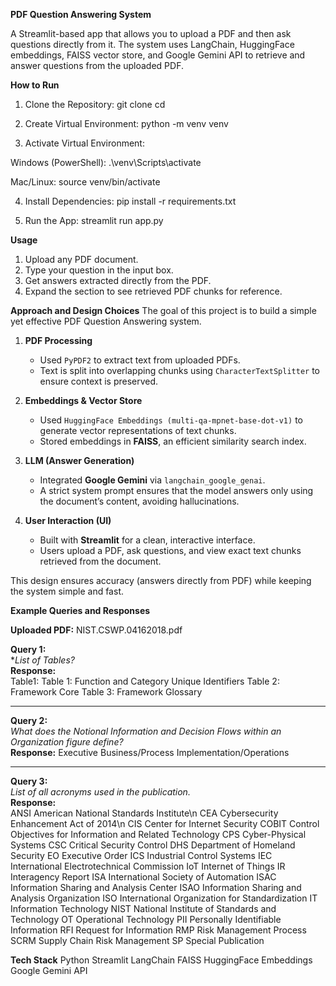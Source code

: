 **PDF Question Answering System**

A Streamlit-based app that allows you to upload a PDF and then ask questions directly from it.
The system uses LangChain, HuggingFace embeddings, FAISS vector store, and Google Gemini API to retrieve and answer questions from the uploaded PDF.

**How to Run**
1. Clone the Repository:
git clone <your-repo-link>
cd <your-repo-folder>

2. Create Virtual Environment:
python -m venv venv

3. Activate Virtual Environment:

Windows (PowerShell):
.\venv\Scripts\activate

Mac/Linux:
source venv/bin/activate

4. Install Dependencies:
pip install -r requirements.txt

5. Run the App:
streamlit run app.py

**Usage**
1. Upload any PDF document.
2. Type your question in the input box.
3. Get answers extracted directly from the PDF.
4. Expand the section to see retrieved PDF chunks for reference.


**Approach and Design Choices**
The goal of this project is to build a simple yet effective PDF Question Answering system.

1. **PDF Processing**  
   - Used `PyPDF2` to extract text from uploaded PDFs.  
   - Text is split into overlapping chunks using `CharacterTextSplitter` to ensure context is preserved.

2. **Embeddings & Vector Store**  
   - Used `HuggingFace Embeddings (multi-qa-mpnet-base-dot-v1)` to generate vector representations of text chunks.  
   - Stored embeddings in **FAISS**, an efficient similarity search index.

3. **LLM (Answer Generation)**  
   - Integrated **Google Gemini** via `langchain_google_genai`.  
   - A strict system prompt ensures that the model answers only using the document’s content, avoiding hallucinations.

4. **User Interaction (UI)**  
   - Built with **Streamlit** for a clean, interactive interface.  
   - Users upload a PDF, ask questions, and view exact text chunks retrieved from the document.  

This design ensures accuracy (answers directly from PDF) while keeping the system simple and fast.


**Example Queries and Responses**

**Uploaded PDF:** NIST.CSWP.04162018.pdf

**Query 1:**  
**List of Tables?*  
**Response:**  
Table1: Table 1: Function and Category Unique Identifiers
Table 2: Framework Core
Table 3: Framework Glossary

---

**Query 2:**  
*What does the Notional Information and Decision Flows within an Organization figure define?*  
**Response:**
Executive
Business/Process
Implementation/Operations

---

**Query 3:**  
*List of all acronyms used in the publication.*  
**Response:**  
ANSI        American National Standards Institute\n
CEA         Cybersecurity Enhancement Act of 2014\n
CIS         Center for Internet Security 
COBIT       Control Objectives for Information and Related Technology 
CPS         Cyber-Physical Systems 
CSC         Critical Security Control 
DHS         Department of Homeland Security 
EO          Executive Order 
ICS         Industrial Control Systems 
IEC         International Electrotechnical Commission 
IoT         Internet of Things 
IR          Interagency Report 
ISA         International Society of Automation 
ISAC        Information Sharing and Analysis Center 
ISAO        Information Sharing and Analysis Organization 
ISO         International Organization for Standardization 
IT          Information Technology 
NIST        National Institute of Standards and Technology 
OT          Operational Technology 
PII         Personally Identifiable Information 
RFI         Request for Information 
RMP         Risk Management Process 
SCRM        Supply Chain Risk Management 
SP          Special Publication 
 
 
 **Tech Stack**
Python
Streamlit
LangChain
FAISS
HuggingFace Embeddings
Google Gemini API
 
 
 
 
 

 
 
 
 
 
 
 
 
 
 
 
 
